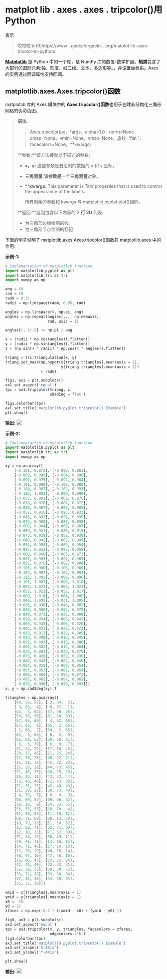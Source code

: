 # matplot lib . axes . axes . tripcolor()用 Python

表示

> 哎哎哎:# t0]https://www . geeksforgeeks . org/matplot lib-axes-tricolor-in-python/

**[Matplotlib](https://www.geeksforgeeks.org/python-introduction-matplotlib/)** 是 Python 中的一个库，是 NumPy 库的数值-数学扩展。**轴类**包含了大部分的图形元素:轴、刻度、线二维、文本、多边形等。，并设置坐标系。Axes 的实例通过回调属性支持回调。

## matplotlib.axes.Axes.tripcolor()函数

matplotlib 库的 Axes 模块中的 **Axes.tripcolor()函数**也用于创建非结构化三角形网格的伪彩色图。

> **语法:**
> 
> > Axes.tripcolor(ax，*args，alpha=1.0，norm=None，cmap=None，vmin=None，vmax=None，底纹='flat '，facecolors=None，**kwargs)
> 
> **参数:**该方法接受以下描述的参数:
> 
> *   **x，y:** 这些参数是要绘制的数据的 x 和 y 坐标。
> *   **三角测量:**该参数是一个**三角测量**对象。
> *   ****kwargs:** This parameter is *Text* properties that is used to control the appearance of the labels.
>     
>     所有剩余的参数和 kwargs 与 matplotlib.pyplot.plot()相同。
>     
>     
> 
> **返回:**返回包含以下内容的 2 **行 2D** 列表:
> 
> *   为三角形边缘绘制的线。
> *   为三角形节点绘制的标记

下面的例子说明了 matplotlib.axes.Axes.tripcolor()函数在 matplotlib.axes 中的作用:

**示例-1:**

```py
# Implementation of matplotlib function
import matplotlib.pyplot as plt
import matplotlib.tri as tri
import numpy as np

ang = 40
rad = 10
radm = 0.35
radii = np.linspace(radm, 0.95, rad)

angles = np.linspace(0, np.pi, ang)
angles = np.repeat(angles[..., np.newaxis],
                   rad, axis = 1)

angles[:, 1::2] += np.pi / ang

x = (radii * np.cos(angles)).flatten()
y = (radii * np.sin(angles)).flatten()
z = (np.sin(4 * radii) * np.cos(4 * angles)).flatten()

triang = tri.Triangulation(x, y)
triang.set_mask(np.hypot(x[triang.triangles].mean(axis = 1),
                         y[triang.triangles].mean(axis = 1))
                < radm)

fig1, ax1 = plt.subplots()
ax1.set_aspect('equal')
tpc = ax1.tripcolor(triang, z,
                    shading ='flat')

fig1.colorbar(tpc)
ax1.set_title('matplotlib.pyplot.tripcolor() Example')
plt.show()
```

**输出:**
![](img/621510d5707588173410b3cea2a6ca4e.png)

**示例-2:**

```py
# Implementation of matplotlib function
import matplotlib.pyplot as plt
import matplotlib.tri as tri
import numpy as np

xy = np.asarray([
    [-0.101, 0.872], [-0.080, 0.883],
    [-0.069, 0.888], [-0.054, 0.890],
    [-0.097, 0.975], [-0.092, 0.984], 
    [-0.101, 0.980], [-0.108, 0.980],
    [-0.104, 0.987], [-0.102, 0.993],
    [-0.115, 1.001], [-0.099, 0.996],
    [-0.057, 0.881], [-0.062, 0.876],
    [-0.078, 0.876], [-0.087, 0.872],
    [-0.030, 0.907], [-0.007, 0.905], 
    [-0.057, 0.916], [-0.025, 0.933],
    [-0.045, 0.897], [-0.057, 0.895], 
    [-0.073, 0.900], [-0.087, 0.898],
    [-0.090, 0.904], [-0.069, 0.907], 
    [-0.069, 0.921], [-0.080, 0.919],
    [-0.073, 0.928], [-0.052, 0.930], 
    [-0.048, 0.942], [-0.062, 0.949],
    [-0.054, 0.958], [-0.069, 0.954], 
    [-0.087, 0.952], [-0.087, 0.959],
    [-0.080, 0.966], [-0.085, 0.973],
    [-0.087, 0.965], [-0.097, 0.965],
    [-0.097, 0.975], [-0.092, 0.984],
    [-0.101, 0.980], [-0.108, 0.980],
    [-0.104, 0.987], [-0.102, 0.993],
    [-0.115, 1.001], [-0.099, 0.996],
    [-0.101, 1.007], [-0.090, 1.010],
    [-0.087, 1.021], [-0.069, 1.021],
    [-0.052, 1.022], [-0.052, 1.017],
    [-0.069, 1.010], [-0.064, 1.005],
    [-0.048, 1.005], [-0.031, 1.005], 
    [-0.031, 0.996], [-0.040, 0.987],
    [-0.045, 0.980], [-0.052, 0.975], 
    [-0.040, 0.973], [-0.026, 0.968],
    [-0.020, 0.954], [-0.006, 0.947],
    [ 0.003, 0.935], [ 0.006, 0.926],
    [ 0.005, 0.921], [ 0.022, 0.923], 
    [ 0.033, 0.912], [ 0.029, 0.905],
    [ 0.017, 0.900], [ 0.012, 0.895],
    [ 0.027, 0.893], [ 0.019, 0.886],
    [ 0.001, 0.883], [-0.012, 0.884],
    [-0.029, 0.883], [-0.038, 0.879],
    [-0.073, 0.928], [-0.052, 0.930], 
    [-0.048, 0.942], [-0.062, 0.949],
    [-0.054, 0.958], [-0.069, 0.954],
    [-0.087, 0.952], [-0.087, 0.959],
    [-0.080, 0.966], [-0.085, 0.973],
    [-0.087, 0.965], [-0.097, 0.965],
    [-0.077, 0.990], [-0.059, 0.993]])
x, y = np.rad2deg(xy).T

triangles = np.asarray([
    [60, 59, 57], [ 2, 64,  3],
    [ 3, 63,  4], [ 0, 67,  1], 
    [62,  4, 63], [57, 59, 56], 
    [59, 58, 56], [61, 60, 69], 
    [57, 69, 60], [ 4, 62, 68],
    [67, 66,  1], [65,  2, 66], 
    [ 1, 66,  2], [64,  2, 65],
    [63,  3, 64], [ 6,  5,  9],
    [61, 68, 62], [69, 68, 61],
    [ 9,  5, 70], [ 6,  8,  7],
    [21, 24, 22], [17, 16, 45],
    [20, 17, 45], [21, 25, 24],
    [27, 26, 28], [20, 72, 21], 
    [25, 21, 72], [45, 72, 20],
    [25, 28, 26], [44, 73, 45],
    [72, 45, 73], [28, 25, 29], 
    [29, 25, 31], [43, 73, 44],
    [73, 43, 40], [72, 73, 39],
    [72, 31, 25], [42, 40, 43],
    [31, 30, 29], [39, 73, 40],
    [ 4, 70,  5], [ 8,  6,  9],
    [56, 69, 57], [69, 56, 52],
    [70, 10,  9], [54, 53, 55],
    [56, 55, 53], [68, 70,  4],
    [52, 56, 53], [11, 10, 12],
    [69, 71, 68], [68, 13, 70],
    [10, 70, 13], [51, 50, 52],
    [13, 68, 71], [52, 71, 69], 
    [12, 10, 13], [71, 52, 50],
    [71, 14, 13], [50, 49, 71],
    [49, 48, 71], [14, 16, 15], 
    [14, 71, 48], [17, 19, 18],
    [17, 20, 19], [48, 16, 14], 
    [48, 47, 16], [47, 46, 16],
    [16, 46, 45], [23, 22, 24],
    [42, 41, 40], [72, 33, 31],
    [32, 31, 33], [39, 38, 72],
    [33, 72, 38], [33, 38, 34], 
    [37, 35, 38], [34, 38, 35],
    [35, 37, 36]])

xmid = x[triangles].mean(axis = 1)
ymid = y[triangles].mean(axis = 1)
x0 = -15
y0 = 12
zfaces = np.exp(-0.2 * ((xmid - x0) + (ymid - y0) ))

fig3, ax3 = plt.subplots()
ax3.set_aspect('equal')
tpc = ax3.tripcolor(x, y, triangles, facecolors = zfaces, 
                    edgecolors ='k')
fig3.colorbar(tpc)
ax3.set_title('matplotlib.pyplot.tripcolor() Example')
ax3.set_xlabel('X-AXis')
ax3.set_ylabel('Y-AXis')

plt.show()
```

**输出:**
![](img/f7f0572cdef89a1d9a91b8f06b9bc5a1.png)